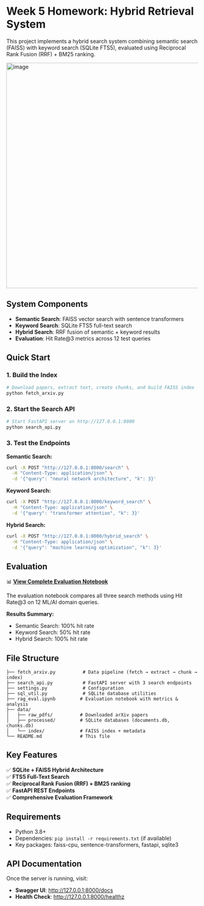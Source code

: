 # Week 5 Homework: Hybrid Retrieval System

This project implements a hybrid search system combining semantic search (FAISS) with keyword search (SQLite FTS5), evaluated using Reciprocal Rank Fusion (RRF) + BM25 ranking.

<img width="1461" height="590" alt="image" src="https://github.com/user-attachments/assets/4879db1b-e648-4aa4-9f75-2e521d40c2d7" />

## System Components

- **Semantic Search**: FAISS vector search with sentence transformers
- **Keyword Search**: SQLite FTS5 full-text search  
- **Hybrid Search**: RRF fusion of semantic + keyword results
- **Evaluation**: Hit Rate@3 metrics across 12 test queries

## Quick Start

### 1. Build the Index
```bash
# Download papers, extract text, create chunks, and build FAISS index
python fetch_arxiv.py
```

### 2. Start the Search API
```bash
# Start FastAPI server on http://127.0.0.1:8000
python search_api.py
```

### 3. Test the Endpoints

**Semantic Search:**
```bash
curl -X POST "http://127.0.0.1:8000/search" \
  -H "Content-Type: application/json" \
  -d '{"query": "neural network architecture", "k": 3}'
```

**Keyword Search:**
```bash
curl -X POST "http://127.0.0.1:8000/keyword_search" \
  -H "Content-Type: application/json" \
  -d '{"query": "transformer attention", "k": 3}'
```

**Hybrid Search:**
```bash
curl -X POST "http://127.0.0.1:8000/hybrid_search" \
  -H "Content-Type: application/json" \
  -d '{"query": "machine learning optimization", "k": 3}'
```

## Evaluation

📊 **[View Complete Evaluation Notebook](rag_eval.ipynb)**

The evaluation notebook compares all three search methods using Hit Rate@3 on 12 ML/AI domain queries.

**Results Summary:**
- Semantic Search: 100% hit rate
- Keyword Search: 50% hit rate  
- Hybrid Search: 100% hit rate

## File Structure

```
├── fetch_arxiv.py          # Data pipeline (fetch → extract → chunk → index)
├── search_api.py           # FastAPI server with 3 search endpoints
├── settings.py             # Configuration
├── sql_util.py             # SQLite database utilities
├── rag_eval.ipynb         # Evaluation notebook with metrics & analysis
├── data/
│   ├── raw_pdfs/          # Downloaded arXiv papers
│   ├── processed/         # SQLite databases (documents.db, chunks.db)
│   └── index/             # FAISS index + metadata
└── README.md              # This file
```

## Key Features

✅ **SQLite + FAISS Hybrid Architecture**  
✅ **FTS5 Full-Text Search**  
✅ **Reciprocal Rank Fusion (RRF) + BM25 ranking**  
✅ **FastAPI REST Endpoints**  
✅ **Comprehensive Evaluation Framework**  

## Requirements

- Python 3.8+
- Dependencies: `pip install -r requirements.txt` (if available)
- Key packages: faiss-cpu, sentence-transformers, fastapi, sqlite3

## API Documentation

Once the server is running, visit:
- **Swagger UI**: http://127.0.0.1:8000/docs
- **Health Check**: http://127.0.0.1:8000/healthz
